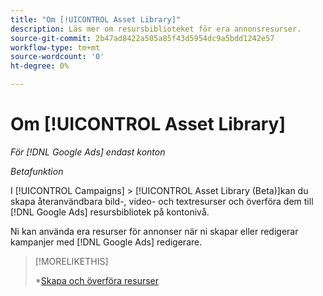 ```yaml
---
title: "Om [!UICONTROL Asset Library]"
description: Läs mer om resursbiblioteket för era annonsresurser.
source-git-commit: 2b47ad8422a505a85f43d5954dc9a5bdd1242e57
workflow-type: tm+mt
source-wordcount: '0'
ht-degree: 0%

---
```


# Om [!UICONTROL Asset Library]

<!-- Combine with "Create" page into one page? -->

*För [!DNL Google Ads] endast konton*

*Betafunktion*

I [!UICONTROL Campaigns] > [!UICONTROL Asset Library (Beta)]kan du skapa återanvändbara bild-, video- och textresurser och överföra dem till [!DNL Google Ads] resursbibliotek på kontonivå.

Ni kan använda era resurser för annonser när ni skapar eller redigerar kampanjer med [!DNL Google Ads] redigerare.

>[!MORELIKETHIS]
>
>*[Skapa och överföra resurser](/help/search-social-commerce/campaign-management/asset-library/asset-create.md)
